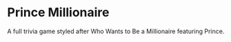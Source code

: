 # Prince Millionaire
A full trivia game styled after Who Wants to Be a Millionaire featuring Prince.